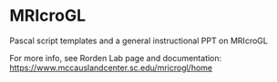 # MRIcroGL
Pascal script templates and a general instructional PPT on MRIcroGL

For more info, see Rorden Lab page and documentation: https://www.mccauslandcenter.sc.edu/mricrogl/home
